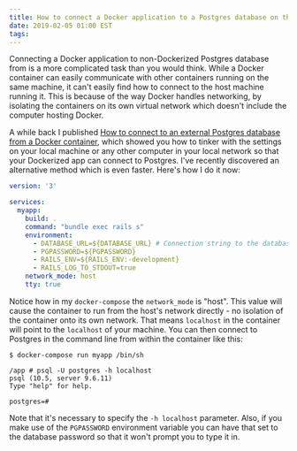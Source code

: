 ```yaml
---
title: How to connect a Docker application to a Postgres database on the host machine
date: 2019-02-05 01:00 EST
tags:
---
```


Connecting a Docker application to non-Dockerized Postgres database from is a more complicated task
than you would think. While a Docker container can easily communicate with other containers running on the same machine,
it can't easily find how to connect to the host machine running it. This is because of the way Docker handles 
networking, by isolating the containers on its own virtual network which doesn't include the computer hosting Docker.

A while back I published [How to connect to an external Postgres database from a Docker container](2017-06-01-connecting-to-external-postgres-database-with-docker.html.markdown),
which showed you how to tinker with the settings on your local machine or any other computer in your local network
so that your Dockerized app can connect to Postgres. I've recently discovered an alternative method which is even faster.
Here's how I do it now: 

```yaml
version: '3'

services:
  myapp:
    build: .
    command: "bundle exec rails s"
    environment:
      - DATABASE_URL=${DATABASE_URL} # Connection string to the database goes here
      - PGPASSWORD=${PGPASSWORD}
      - RAILS_ENV=${RAILS_ENV:-development}
      - RAILS_LOG_TO_STDOUT=true
    network_mode: host
    tty: true
```

Notice how in my `docker-compose` the `network_mode` is "host". This value will cause the container to run from the
host's network directly - no isolation of the container onto its own network. That means `localhost` in the container
will point to the `localhost` of your machine. You can then connect to Postgres in the command line from within
the container like this:

```
$ docker-compose run myapp /bin/sh

/app # psql -U postgres -h localhost
psql (10.5, server 9.6.11)
Type "help" for help.

postgres=# 

``` 

Note that it's necessary to specify the `-h localhost` parameter. Also, if you make use of the `PGPASSWORD` environment
variable you can have that set to the database password so that it won't prompt you to type it in.